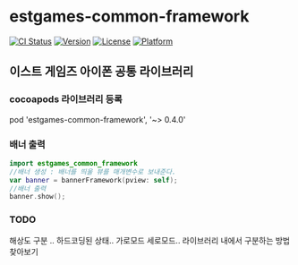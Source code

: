 # estgames-common-framework

[![CI Status](http://img.shields.io/travis/wkzkfmxk23@gmail.com/estgames-common-framework.svg?style=flat)](https://travis-ci.org/wkzkfmxk23@gmail.com/estgames-common-framework)
[![Version](https://img.shields.io/cocoapods/v/estgames-common-framework.svg?style=flat)](http://cocoapods.org/pods/estgames-common-framework)
[![License](https://img.shields.io/cocoapods/l/estgames-common-framework.svg?style=flat)](http://cocoapods.org/pods/estgames-common-framework)
[![Platform](https://img.shields.io/cocoapods/p/estgames-common-framework.svg?style=flat)](http://cocoapods.org/pods/estgames-common-framework)

## 이스트 게임즈 아이폰 공통 라이브러리


### cocoapods 라이브러리 등록
pod 'estgames-common-framework', '~> 0.4.0'

### 배너 출력
```swift
import estgames_common_framework
//배너 생성 : 배너를 띄울 뷰를 매개변수로 보내준다.
var banner = bannerFramework(pview: self);
//배너 출력
banner.show();
```


### TODO

해상도 구분 .. 하드코딩된 상태..
가로모드 세로모드.. 라이브러리 내에서 구분하는 방법 찾아보기
